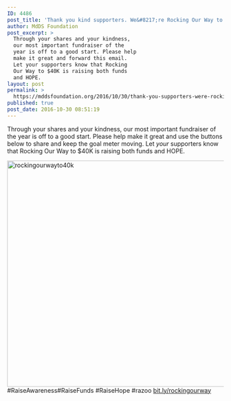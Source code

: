 ```yaml
---
ID: 4486
post_title: 'Thank you kind supporters. We&#8217;re Rocking Our Way to $40K.'
author: MdDS Foundation
post_excerpt: >
  Through your shares and your kindness,
  our most important fundraiser of the
  year is off to a good start. Please help
  make it great and forward this email.
  Let your supporters know that Rocking
  Our Way to $40K is raising both funds
  and HOPE.
layout: post
permalink: >
  https://mddsfoundation.org/2016/10/30/thank-you-supporters-were-rocking/
published: true
post_date: 2016-10-30 08:51:19
---
```

Through your shares and your kindness, our most important fundraiser of the year is off to a good start. Please help make it great and use the buttons below to share and keep the goal meter moving. Let <em>your</em> supporters know that Rocking Our Way to $40K is raising both funds and HOPE.

<img class="alignnone size-full wp-image-4026" src="https://beta.mddsfoundation.org/wp-content/uploads/2016/10/rockingourwayto40k.jpg" alt="rockingourwayto40k" width="910" height="526" /><a>#RaiseAwareness</a><a>#RaiseFunds</a> <a>#RaiseHope</a> <a>#razoo </a><a href="https://t.co/8btx8a3VFD" target="_blank" rel="noopener noreferrer">bit.ly/rockingourway</a>